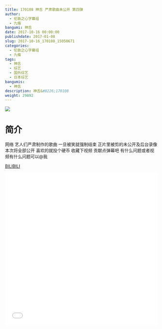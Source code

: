 ```yaml
---
title: 170108 神舌 严肃歌曲未公开 第四弹
author: 
  - 伦敦之心字幕组
  - 九條
bangumi: 神舌
date: 2017-10-16 00:00:00
publishdate: 2017-01-08
slug: 2017-10-16_170108_15050671
categories: 
  - 伦敦之心字幕组
  - 九條
tags: 
  - 神舌
  - 综艺
  - 国外综艺
  - 日本综艺
bangumis: 
  - 神舌
description: 神舌&#8226;170108
weight: 29892
---
```


![](https://i.imgur.com/0ah9Toa.jpg)

# 简介  
网络
艺人们严肃制作的歌曲 一旦被笑就强制结束 正片里被剪的未公开及后台录像 本次将全部公开 喜欢的就投个硬币 收藏下视频 贡献点弹幕吧 有什么问题或者视频有什么问题可以@我

  [BILIBILI](https://www.bilibili.com/video/av15050671/)


  <iframe src="//www.bilibili.com/html/html5player.html?cid=24512346&aid=15050671" width="100%" height="500" frameborder="0" allowfullscreen="allowfullscreen"></iframe>
